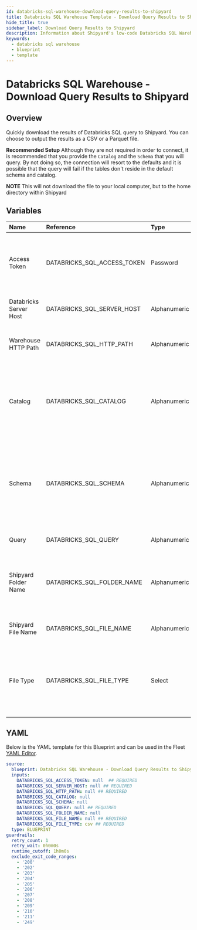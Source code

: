```yaml
---
id: databricks-sql-warehouse-download-query-results-to-shipyard
title: Databricks SQL Warehouse Template - Download Query Results to Shipyard
hide_title: true
sidebar_label: Download Query Results to Shipyard
description: Information about Shipyard's low-code Databricks SQL Warehouse Download Query Results to Shipyard blueprint. Quickly download the results of Databricks SQL query to Shipyard
keywords:
  - databricks sql warehouse
  - blueprint
  - template
---
```


# Databricks SQL Warehouse - Download Query Results to Shipyard

## Overview

Quickly download the results of Databricks SQL query to Shipyard. You can choose to output the results as a CSV or a Parquet file. 

__Recommended Setup__
Although they are not required in order to connect, it is recommended that you provide the `Catalog` and the `Schema` that you will query. By not doing so, the connection will resort to the defaults and it is possible that the query will fail if the tables don't reside in the default schema and catalog.

**NOTE**
This will not download the file to your local computer, but to the home directory within Shipyard

## Variables

| Name | Reference | Type | Required | Default | Options | Description             |
|:-----|:----------|:-----|:---------|:--------|:--------|:------------------------|
| Access Token | DATABRICKS_SQL_ACCESS_TOKEN | Password | :white_check_mark: | - | - | The access token generated in Databricks for programatic access |
| Databricks Server Host | DATABRICKS_SQL_SERVER_HOST | Alphanumeric | :white_check_mark: | - | - | The URL address of the SQL warehouse |
| Warehouse HTTP Path | DATABRICKS_SQL_HTTP_PATH | Alphanumeric | :white_check_mark: | - | - | The extended path for the SQL warehouse |
| Catalog | DATABRICKS_SQL_CATALOG | Alphanumeric | :heavy_minus_sign: | - | - | The optional catalog to connect to. If none is provided, this will default to Hive Metastore |
| Schema | DATABRICKS_SQL_SCHEMA | Alphanumeric | :heavy_minus_sign: | - | - | The optional schema to connect to. If none is provided, the blueprint will connect to the `default` schema |
| Query | DATABRICKS_SQL_QUERY | Alphanumeric | :white_check_mark: | - | - | The query to send to Databricks |
| Shipyard Folder Name | DATABRICKS_SQL_FOLDER_NAME | Alphanumeric | :heavy_minus_sign: | - | - | The optional name of the folder where the file in Shipyard is located |
| Shipyard File Name | DATABRICKS_SQL_FILE_NAME | Alphanumeric | :white_check_mark: | - | - | The name of the outputted file |
| File Type | DATABRICKS_SQL_FILE_TYPE | Select | :white_check_mark: | `csv` | CSV: `csv`<br></br><br></br>Parquet: `parquet`<br></br><br></br> | The file type to load |




## YAML

Below is the YAML template for this Blueprint and can be used in the
Fleet [YAML Editor](../../reference/fleets/yaml-editor.md).

```yaml
source:
  blueprint: Databricks SQL Warehouse - Download Query Results to Shipyard
  inputs:
    DATABRICKS_SQL_ACCESS_TOKEN: null  ## REQUIRED
    DATABRICKS_SQL_SERVER_HOST: null ## REQUIRED
    DATABRICKS_SQL_HTTP_PATH: null ## REQUIRED
    DATABRICKS_SQL_CATALOG: null
    DATABRICKS_SQL_SCHEMA: null
    DATABRICKS_SQL_QUERY: null ## REQUIRED
    DATABRICKS_SQL_FOLDER_NAME: null
    DATABRICKS_SQL_FILE_NAME: null ## REQUIRED
    DATABRICKS_SQL_FILE_TYPE: csv ## REQUIRED
  type: BLUEPRINT
guardrails:
  retry_count: 1
  retry_wait: 0h0m0s
  runtime_cutoff: 1h0m0s
  exclude_exit_code_ranges:
    - '200'
    - '202'
    - '203'
    - '204'
    - '205'
    - '206'
    - '207'
    - '208'
    - '209'
    - '210'
    - '211'
    - '249'
 ```


